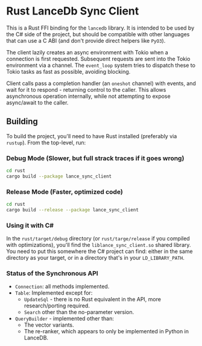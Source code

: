 # Rust LanceDb Sync Client

This is a Rust FFI binding for the `lancedb` library. It is intended to be used by the C# side of the project,
but should be compatible with other languages that can use a C ABI (and don't provide direct
helpers like `PyO3`).

The client lazily creates an async environment with Tokio when a connection is first requested.
Subsequent requests are sent into the Tokio environment via a channel. The `event_loop` system
tries to dispatch these to Tokio tasks as fast as possible, avoiding blocking.

Client calls pass a completion handler (an `oneshot` channel) with events, and wait for it to
respond - returning control to the caller. This allows asynchronous operation internally,
while not attempting to expose async/await to the caller.

## Building

To build the project, you'll need to have Rust installed (preferably via `rustup`). From the top-level,
run:

### Debug Mode (Slower, but full strack traces if it goes wrong)

```bash
cd rust
cargo build --package lance_sync_client
```

### Release Mode (Faster, optimized code)

```bash
cd rust
cargo build --release --package lance_sync_client
```

### Using it with C#

In the `rust/target/debug` directory (or `rust/targe/release` if you compiled with optimizations), you'll find the `liblance_sync_client.so` shared library. You
need to put this somewhere the C# project can find: either in the same directory as your target,
or in a directory that's in your `LD_LIBRARY_PATH`.

### Status of the Synchronous API

* `Connection`: all methods implemented.
* `Table`: Implemented except for:
  * `UpdateSql` - there is no Rust equivalent in the API, more research/porting required.
  * `Search` other than the no-parameter version.
* `QueryBuilder` - implemented other than:
  * The vector variants.
  * The re-ranker, which appears to only be implemented in Python in LanceDB.
